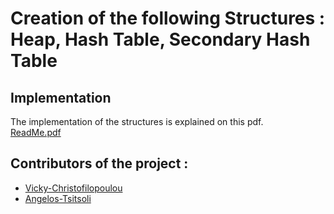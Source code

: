 # Creation of the following Structures : Heap, Hash Table, Secondary Hash Table

## Implementation
The implementation of the structures is explained on this pdf.<br>
[ReadMe.pdf](https://github.com/sdi2000200/YSBD-Project/files/12103922/ReadMe.pdf)

## Contributors of the project :
* [Vicky-Christofilopoulou]( https://github.com/Vicky-Christofilopoulou )
* [Angelos-Tsitsoli]( https://github.com/Angelos-Tsitsoli )
